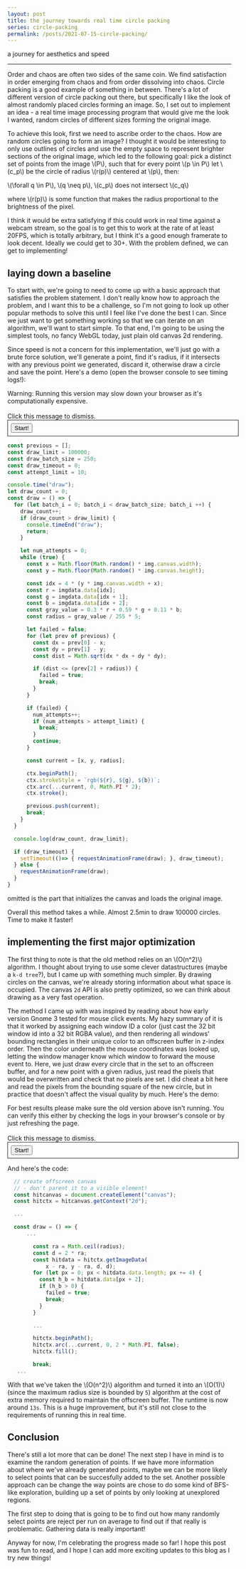 ```yaml
---
layout: post
title: the journey towards real time circle packing
series: circle-packing
permalink: /posts/2021-07-15-circle-packing/
---
```


a journey for aesthetics and speed

---

<link rel="stylesheet" href="{{ '/static/pi_digits/style.css' | relative_url }}">
<style>
canvas {
width: 100%;
}
</style>
<script src="{{ '/static/circle_packing/post.js' | relative_url }}" type="text/javascript"></script>

Order and chaos are often two sides of the same coin. We find satisfaction in
order emerging from chaos and from order dissolving into chaos. Circle packing
is a good example of something in between. There's a lot of different version of
circle packing out there, but specifically I like the look of almost randomly
placed circles forming an image. So, I set out to implement an idea - a real
time image processing program that would give me the look I wanted, random
circles of different sizes forming the original image.

To achieve this look, first we need to ascribe order to the chaos. How are
random circles going to form an image? I thought it would be interesting to only
use outlines of circles and use the empty space to represent brighter sections
of the original image, which led to the following goal: pick a distinct set of
points from the image  \\(P\\), such that for every point \\(p \in P\\) let
\\(c_p\\) be the circle of radius \\(r(p)\\) centered at \\(p\\), then:

\\(\forall q \in P\\), \\(q \neq p\\),  \\(c_p\\) does not intersect \\(c_q\\)

where \\(r(p)\\) is some function that makes the radius proportional to the
brightness of the pixel.

I think it would be extra satisfying if this could work in real time against a
webcam stream, so the goal is to get this to work at the rate of at least 20FPS,
which is totally arbitrary, but I think it's a good enough framerate to look
decent. Ideally we could get to 30+. With the problem defined, we can get to
implementing!

<script src="{{ '/static/circle_packing/common.js' | relative_url }}" type="text/javascript"></script>

## laying down a baseline

<script>
const img_path = "{{ '/static/circle_packing/image.jpeg' | relative_url }}";
</script>
<script src="{{ '/static/circle_packing/ver0/script.js' | relative_url }}" type="text/javascript"></script>

To start with, we're going to need to come up with a basic approach that
satisfies the problem statement. I don't really know how to approach the
problem, and I want this to be a challenge, so I'm not going to look up other
popular methods to solve this until I feel like I've done the best I can. Since
we just want to get something working so that we can iterate on an algorithm,
we'll want to start simple. To that end, I'm going to be using the simplest
tools, no fancy WebGL today, just plain old canvas 2d rendering.

Since speed is not a concern for this implementation, we'll just go with a brute
force solution, we'll generate a point, find it's radius, if it intersects with
any previous point we generated, discard it, otherwise draw a circle and save
the point. Here's a demo (open the browser console to see timing logs!):

<div class="isa_error" onclick="(() => { fadeOutEl(this); })()">
Warning: Running this version may slow down your browser as it's computationally
expensive.
<br><br>
Click this message to dismiss.
</div>


<div id="container0" style="width: 100%; border: solid 1px; padding: 0.5em;">
<button id="start0">Start!</button>
</div>
<script>
document.addEventListener("DOMContentLoaded", function() {
const btn0 = document.getElementById("start0");
btn0.onclick = () => {
ver0_main(document.getElementById("container0"), img_path);
};
});
</script>


```js
const previous = [];
const draw_limit = 100000;
const draw_batch_size = 250;
const draw_timeout = 0;
const attempt_limit = 10;

console.time("draw");
let draw_count = 0;
const draw = () => {
  for (let batch_i = 0; batch_i < draw_batch_size; batch_i ++) {
    draw_count++;
    if (draw_count > draw_limit) {
      console.timeEnd("draw");
      return;
    }

    let num_attempts = 0;
    while (true) {
      const x = Math.floor(Math.random() * img.canvas.width);
      const y = Math.floor(Math.random() * img.canvas.height);

      const idx = 4 * (y * img.canvas.width + x);
      const r = imgdata.data[idx];
      const g = imgdata.data[idx + 1];
      const b = imgdata.data[idx + 2];
      const gray_value = 0.3 * r + 0.59 * g + 0.11 * b;
      const radius = gray_value / 255 * 5;

      let failed = false;
      for (let prev of previous) {
        const dx = prev[0] - x;
        const dy = prev[1] - y;
        const dist = Math.sqrt(dx * dx + dy * dy);

        if (dist <= (prev[2] + radius)) {
          failed = true;
          break;
        }
      }

      if (failed) {
        num_attempts++;
        if (num_attempts > attempt_limit) {
          break;
        }
        continue;
      }

      const current = [x, y, radius];

      ctx.beginPath();
      ctx.strokeStyle = `rgb(${r}, ${g}, ${b})`;
      ctx.arc(...current, 0, Math.PI * 2);
      ctx.stroke();

      previous.push(current);
      break;
    }
  }

  console.log(draw_count, draw_limit);

  if (draw_timeout) {
    setTimeout(()=> { requestAnimationFrame(draw); }, draw_timeout);
  } else {
    requestAnimationFrame(draw);
  }
}
```

omitted is the part that initializes the canvas and loads the original image.

Overall this method takes a while. Almost 2.5min to draw 100000 circles. Time to
make it faster!

## implementing the first major optimization

<script src="{{ '/static/circle_packing/ver1/script.js' | relative_url }}" type="text/javascript"></script>

The first thing to note is that the old method relies on an \\(O(n^2)\\)
algorithm. I thought about trying to use some clever datastructures (maybe a
`k-d tree`?), but I came up with something much simpler. By drawing circles on
the canvas, we're already storing information about what space is occupied. The
canvas `2d` API is also pretty optimized, so we can think about drawing as a
very fast operation.

The method I came up with was inspired by reading about how early version Gnome
3 tested for mouse click events. My hazy summary of it is that it worked by
assigning each window ID a color (just cast the 32 bit window id into a 32 bit
RGBA value), and then rendering all windows' bounding rectangles in their unique
color to an offscreen buffer in z-index order. Then the color underneath the
mouse coordinates was looked up, letting the window manager know which window to
forward the mouse event to. Here, we just draw every circle that in the set to
an offscreen buffer, and for a new point with a given radius, just read the
pixels that would be overwritten and check that no pixels are set. I did cheat a
bit here and read the pixels from the bounding square of the new circle, but in
practice that doesn't affect the visual quality by much. Here's the demo:

<div class="isa_error" onclick="(() => { fadeOutEl(this); })()">
For best results please make sure the old version above isn't running. You can
verify this either by checking the logs in your browser's console or by just
refreshing the page.
<br><br>
Click this message to dismiss.
</div>

<div id="container1" style="width: 100%; border: solid 1px; padding: 0.5em;">
<button id="start1">Start!</button>
</div>
<script>
document.addEventListener("DOMContentLoaded", function() {
const btn1 = document.getElementById("start1");
btn1.onclick = () => {
ver1_main(document.getElementById("container1"), img_path);
};
});
</script>



And here's the code:
```js
  // create offscreen canvas
  // - don't parent it to a visible element!
  const hitcanvas = document.createElement("canvas");
  const hitctx = hitcanvas.getContext("2d");

  ...

  const draw = () => {
      ...

        const ra = Math.ceil(radius);
        const d = 2 * ra;
        const hitdata = hitctx.getImageData(
            x - ra, y - ra, d, d);
        for (let px = 0; px < hitdata.data.length; px += 4) {
          const h_b = hitdata.data[px + 2];
          if (h_b > 0) {
            failed = true;
            break;
          }
        }

        ...

        hitctx.beginPath();
        hitctx.arc(...current, 0, 2 * Math.PI, false);
        hitctx.fill();

        break;
   ...
```

With that we've taken the \\(O(n^2)\\) algorithm and turned it into an
\\(O(1)\\) (since the maximum radius size is bounded by `5`) algorithm at the
cost of extra memory required to maintain the offscreen buffer. The runtime is
now around `13s`. This is a huge improvement, but it's still not close to the
requirements of running this in real time.

## Conclusion

There's still a lot more that can be done! The next step I have in mind is to
examine the random generation of points. If we have more information about where
we've already generated points, maybe we can be more likely to select points
that can be succesfully added to the set. Another possible approach can be
change the way points are chose to do some kind of BFS-like exploration,
building up a set of points by only looking at unexplored regions.

The first step to doing that is going to be to find out how many randomly select
points are reject per run on average to find out if that really is problematic.
Gathering data is really important!

Anyway for now, I'm celebrating the progress made so far! I hope this post was
fun to read, and I hope I can add more exciting updates to this blog as I try
new things!
